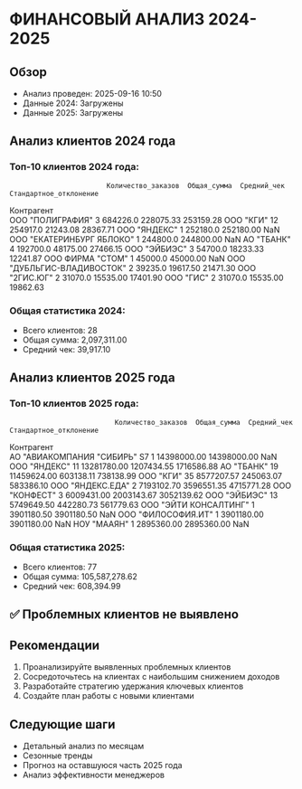 
# ФИНАНСОВЫЙ АНАЛИЗ 2024-2025

## Обзор
- Анализ проведен: 2025-09-16 10:50
- Данные 2024: Загружены
- Данные 2025: Загружены

## Анализ клиентов 2024 года

### Топ-10 клиентов 2024 года:
                            Количество_заказов  Общая_сумма  Средний_чек  Стандартное_отклонение
Контрагент                                                                                      
ООО "ПОЛИГРАФИЯ"                             3     684226.0    228075.33               253159.28
ООО "КГИ"                                   12     254917.0     21243.08                28367.71
ООО "ЯНДЕКС"                                 1     252180.0    252180.00                     NaN
ООО "ЕКАТЕРИНБУРГ ЯБЛОКО"                    1     244800.0    244800.00                     NaN
АО "ТБАНК"                                   4     192700.0     48175.00                27466.15
ООО "ЭЙБИЭС"                                 3      54700.0     18233.33                12241.87
ООО ФИРМА "СТОМ"                             1      45000.0     45000.00                     NaN
ООО "ДУБЛЬГИС-ВЛАДИВОСТОК"                   2      39235.0     19617.50                21471.30
ООО "2ГИС.ЮГ"                                2      31070.0     15535.00                17401.90
ООО "ГИС"                                    2      31070.0     15535.00                19862.63

### Общая статистика 2024:
- Всего клиентов: 28
- Общая сумма: 2,097,311.00
- Средний чек: 39,917.10

## Анализ клиентов 2025 года

### Топ-10 клиентов 2025 года:
                              Количество_заказов  Общая_сумма  Средний_чек  Стандартное_отклонение
Контрагент                                                                                        
АО "АВИАКОМПАНИЯ "СИБИРЬ" S7                   1  14398000.00  14398000.00                     NaN
ООО "ЯНДЕКС"                                  11  13281780.00   1207434.55              1716586.88
АО "ТБАНК"                                    19  11459624.00    603138.11               738138.99
ООО "КГИ"                                     35   8577207.57    245063.07               583386.10
ООО "ЯНДЕКС.ЕДА"                               2   7193102.70   3596551.35              4715771.28
ООО "КОНФЕСТ"                                  3   6009431.00   2003143.67              3052139.62
ООО "ЭЙБИЭС"                                  13   5749649.50    442280.73               561779.63
ООО "ЭЙТИ КОНСАЛТИНГ"                          1   3901180.50   3901180.50                     NaN
ООО "ФИЛОСОФИЯ.ИТ"                             1   3901180.00   3901180.00                     NaN
НОУ "МААЯН"                                    1   2895360.00   2895360.00                     NaN

### Общая статистика 2025:
- Всего клиентов: 77
- Общая сумма: 105,587,278.62
- Средний чек: 608,394.99

## ✅ Проблемных клиентов не выявлено

## Рекомендации
1. Проанализируйте выявленных проблемных клиентов
2. Сосредоточьтесь на клиентах с наибольшим снижением доходов
3. Разработайте стратегию удержания ключевых клиентов
4. Создайте план работы с новыми клиентами

## Следующие шаги
- Детальный анализ по месяцам
- Сезонные тренды
- Прогноз на оставшуюся часть 2025 года
- Анализ эффективности менеджеров

